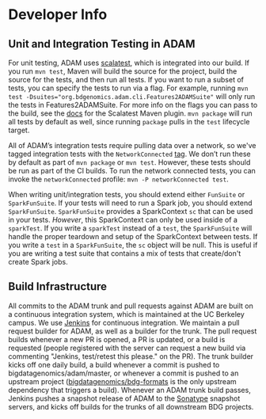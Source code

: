# Developer Info

## Unit and Integration Testing in ADAM

For unit testing, ADAM uses [scalatest](http://www.scalatest.org), which is integrated into our
build. If you run `mvn test`, Maven will build the source for the project, build the source for the
tests, and then run all tests. If you want to run a subset of tests, you can specify the tests to run
via a flag. For example, running `mvn test -Dsuites="org.bdgenomics.adam.cli.Features2ADAMSuite"`
will only run the tests in Features2ADAMSuite. For more info on the flags you can pass to the build,
see the [docs](http://www.scalatest.org/user_guide/using_the_scalatest_maven_plugin) for the
Scalatest Maven plugin. `mvn package` will run all tests by default as well, since running `package`
pulls in the `test` lifecycle target.

All of ADAM’s integration tests require pulling data over a network, so we've tagged integration
tests with the `NetworkConnected` [tag](https://github.com/bigdatagenomics/adam/blob/master/adam-core/src/test/scala/org/bdgenomics/adam/util/TestTags.scala).
We don’t run these by default as part of `mvn package` or `mvn test`. However, these tests should be
run as part of the CI builds. To run the network connected tests, you can invoke the
`networkConnected` profile: `mvn -P networkConnected test`.

When writing unit/integration tests, you should extend either `FunSuite` or `SparkFunSuite`. If your
tests will need to run a Spark job, you should extend `SparkFunSuite`. `SparkFunSuite` provides a
SparkContext `sc` that can be used in your tests. _However_, this SparkContext can only be used
inside of a `sparkTest`. If you write a `sparkTest` instead of a `test`, the `SparkFunSuite` will
handle the proper teardown and setup of the SparkContext between tests. If you write a `test` in a
`SparkFunSuite`, the `sc` object will be null. This is useful if you are writing a test suite that
contains a mix of tests that create/don't create Spark jobs.

## Build Infrastructure

All commits to the ADAM trunk and pull requests against ADAM are built on a continuous integration
system, which is maintained at the UC Berkeley campus. We use [Jenkins](http://www.jenkins-ci.org)
for continuous integration. We maintain a pull request builder for ADAM, as well as a builder for
the trunk. The pull request builds whenever a new PR is opened, a PR is updated, or a build is
requested (people registered with the server can request a new build via commenting "Jenkins,
test/retest this please." on the PR). The trunk builder kicks off one daily build, a build whenever
a commit is pushed to bigdatagenomics/adam/master, or whenever a commit is pushed to an upstream
project ([bigdatagenomics/bdg-formats](https://www.github.com/bigdatagenomics/bdg-formats) is the
only upstream dependency that triggers a build). Whenever an ADAM trunk build passes, Jenkins
pushes a snapshot release of ADAM to the [Sonatype](oss.sonatype.org) snapshot servers, and kicks
off builds for the trunks of all downstream BDG projects.
